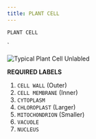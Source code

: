```yaml
---
title: PLANT CELL
---
```

`PLANT CELL`

`

![Typical Plant Cell Unlabled](https://lh3.googleusercontent.com/xRh5LXXB0eJ2u_g7JX_8-Kixj24a1nASXdbrR0oZN2XggT7-gGth5Zreq2ivxxizFCgZ5GYcNlvIdQ "Typical Plant Cell Unlabled")

**REQUIRED LABELS**

 1. `CELL WALL` (Outer)
 2. `CELL MEMBRANE` (Inner)
 3. `CYTOPLASM` 
 4. `CHLOROPLAST` (Larger)
 5. `MITOCHONDRION` (Smaller)
 6. `VACUOLE`
 7. `NUCLEUS`